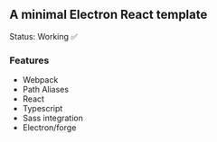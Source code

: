 ## A minimal Electron React template
Status: Working ✅
### Features
  - Webpack
  - Path Aliases
  - React
  - Typescript
  - Sass integration
  - Electron/forge
